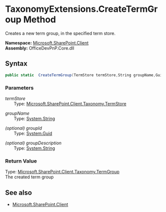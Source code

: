 # TaxonomyExtensions.CreateTermGroup Method  
Creates a new term group, in the specified term store.  

**Namespace:** [Microsoft.SharePoint.Client](Microsoft.SharePoint.Client.md)  
**Assembly:** OfficeDevPnP.Core.dll  
## Syntax
```C#
public static  CreateTermGroup(TermStore termStore,String groupName,Guid groupId,String groupDescription)
```
### Parameters
*termStore*  
&emsp;&emsp;Type: [Microsoft.SharePoint.Client.Taxonomy.TermStore](Microsoft.SharePoint.Client.Taxonomy.TermStore.md) 
&emsp;&emsp;  
  
*groupName*  
&emsp;&emsp;Type: [System.String](System.String.md) 
&emsp;&emsp;  
  
*(optional) groupId*  
&emsp;&emsp;Type: [System.Guid](System.Guid.md) 
&emsp;&emsp;  
  
*(optional) groupDescription*  
&emsp;&emsp;Type: [System.String](System.String.md) 
&emsp;&emsp;  
  
### Return Value
Type: [Microsoft.SharePoint.Client.Taxonomy.TermGroup](Microsoft.SharePoint.Client.Taxonomy.TermGroup.md)  
The created term group

## See also
- [Microsoft.SharePoint.Client](Microsoft.SharePoint.Client.md)
